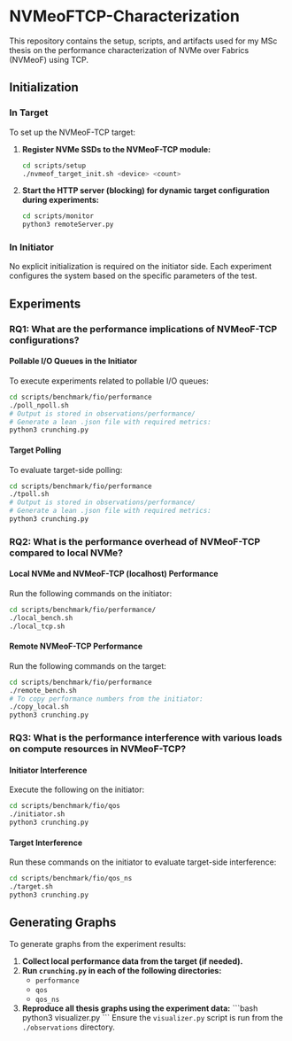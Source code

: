 
# NVMeoFTCP-Characterization

This repository contains the setup, scripts, and artifacts used for my MSc thesis on the performance characterization of NVMe over Fabrics (NVMeoF) using TCP.

## Initialization

### In Target
To set up the NVMeoF-TCP target:

1. **Register NVMe SSDs to the NVMeoF-TCP module:**
   ```bash
   cd scripts/setup
   ./nvmeof_target_init.sh <device> <count>
   ```
2. **Start the HTTP server (blocking) for dynamic target configuration during experiments:**
   ```bash
   cd scripts/monitor
   python3 remoteServer.py
   ```

### In Initiator
No explicit initialization is required on the initiator side. Each experiment configures the system based on the specific parameters of the test.

## Experiments

### RQ1: What are the performance implications of NVMeoF-TCP configurations?

#### Pollable I/O Queues in the Initiator
To execute experiments related to pollable I/O queues:
```bash
cd scripts/benchmark/fio/performance
./poll_npoll.sh
# Output is stored in observations/performance/
# Generate a lean .json file with required metrics:
python3 crunching.py
```

#### Target Polling
To evaluate target-side polling:
```bash
cd scripts/benchmark/fio/performance
./tpoll.sh
# Output is stored in observations/performance/
# Generate a lean .json file with required metrics:
python3 crunching.py
```

### RQ2: What is the performance overhead of NVMeoF-TCP compared to local NVMe?

#### Local NVMe and NVMeoF-TCP (localhost) Performance
Run the following commands on the initiator:
```bash
cd scripts/benchmark/fio/performance/
./local_bench.sh
./local_tcp.sh
```

#### Remote NVMeoF-TCP Performance
Run the following commands on the target:
```bash
cd scripts/benchmark/fio/performance
./remote_bench.sh
# To copy performance numbers from the initiator:
./copy_local.sh
python3 crunching.py
```

### RQ3: What is the performance interference with various loads on compute resources in NVMeoF-TCP?

#### Initiator Interference
Execute the following on the initiator:
```bash
cd scripts/benchmark/fio/qos
./initiator.sh
python3 crunching.py
```

#### Target Interference
Run these commands on the initiator to evaluate target-side interference:
```bash
cd scripts/benchmark/fio/qos_ns
./target.sh
python3 crunching.py
```

## Generating Graphs

To generate graphs from the experiment results:

1. **Collect local performance data from the target (if needed).**
2. **Run `crunching.py` in each of the following directories:**
   - `performance`
   - `qos`
   - `qos_ns`
3. **Reproduce all thesis graphs using the experiment data:**
   \`\`\`bash
   python3 visualizer.py
   \`\`\`
   Ensure the `visualizer.py` script is run from the `./observations` directory.
